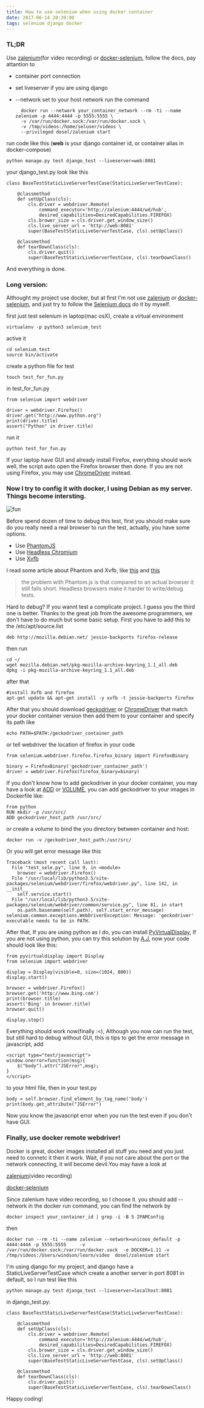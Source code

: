 ```yaml
---
title: How to use selenium when using docker container
date: 2017-06-14 20:39:00
tags: selenium django docker
---
```


### TL;DR

Use [zalenium](https://github.com/zalando/zalenium)(for video recording) or [docker-selenium](https://github.com/SeleniumHQ/docker-selenium), follow the docs, pay attantion to

- container port connection
- set liveserver if you are using django 
- --network set to your host network
run the command

        docker run --network your_container_network --rm -ti --name zalenium -p 4444:4444 -p 5555:5555 \
        -v /var/run/docker.sock:/var/run/docker.sock \
        -v /tmp/videos:/home/seluser/videos \
        --privileged dosel/zalenium start

run code like this (**web** is your django container id, or container alias in docker-compose)

	python manage.py test django_test --liveserver=web:8081

your django_test.py look like this

    class BaseTestStaticLiveServerTestCase(StaticLiveServerTestCase):

        @classmethod
        def setUpClass(cls):
            cls.driver = webdriver.Remote(
                command_executor='http://zalenium:4444/wd/hub',
                desired_capabilities=DesiredCapabilities.FIREFOX)
            cls.brower_size = cls.driver.get_window_size()
            cls.live_server_url = 'http://web:8081'
            super(BaseTestStaticLiveServerTestCase, cls).setUpClass()

        @classmethod
        def tearDownClass(cls):
            cls.driver.quit()
            super(BaseTestStaticLiveServerTestCase, cls).tearDownClass()
And everything is done.
    
### Long version: 

Althought my project use docker, but at first I'm not use [zalenium](https://github.com/zalando/zalenium) or [docker-selenium](https://github.com/SeleniumHQ/docker-selenium), and just try to follow the [Selenium docs](https://selenium-python.readthedocs.io/getting-started.html) do it by myself.

first just test selenium in laptop(mac osX), create a virtual environment

    virtualenv -p python3 selenium_test 
active it

    cd selenium_test
    source bin/activate
create a python file for test

    touch test_for_fun.py
in test\_for\_fun.py
    
    from selenium import webdriver
    
    driver = webdriver.Firefox()
    driver.get("http://www.python.org")
    print(driver.title)
    assert("Python" in driver.title)

run it

    python test_for_fun.py
    
If your laptop have GUI and already install Firefox, everything should work well, the script auto open the Firefox browser then done. If you are not using Firefox, you may use [ChromeDriver](https://sites.google.com/a/chromium.org/chromedriver/getting-started) instead. 

### Now I try to config it with docker, I using Debian as my server. Things become intersting.

![fun](https://raw.githubusercontent.com/Windsooon/blog/master/imgs/program_work.jpg)

Before spend dozen of time to debug this test, first you should make sure do you really need a real browser to run the test, actually, you have some options.

- Use [PhantomJS](http://phantomjs.org/) 
- Use [Headless Chromium](https://developers.google.com/web/updates/2017/04/headless-chrome) 
- Use [Xvfb](https://en.wikipedia.org/wiki/Xvfb)

I read some article about Phantom and Xvfb, like [this](https://news.ycombinator.com/item?id=8418071) and [this](https://watirmelon.blog/2015/12/08/real-vs-headless-browsers-for-automated-acceptance-tests/)

>the problem with Phantom.js is that compared to an actual browser it still falls short.
>Headless browsers make it harder to write/debug tests.

Hard to debug? If you wannt test a complicate project. I guess you the third one is better. Thanks to the great job from the awesome programmers, we don't have to do much but some basic setup. First you have to add this to the /etc/apt/source.list


    deb http://mozilla.debian.net/ jessie-backports firefox-release

then run 
    
    cd ~/ 
    wget mozilla.debian.net/pkg-mozilla-archive-keyring_1.1_all.deb 
    dpkg -i pkg-mozilla-archive-keyring_1.1_all.deb
after that 
    
    #install Xvfb and firefox
    apt-get update && apt-get install -y xvfb -t jessie-backports firefox

After that you should download [geckodriver](https://github.com/mozilla/geckodriver/releases) or [ChromeDriver](https://sites.google.com/a/chromium.org/chromedriver/downloads) that match your docker container version then add them to your container and specify its path like

    echo PATH=$PATH:/geckodriver_container_path
or tell webdriver the location of firefox in your code 

    from selenium.webdriver.firefox.firefox_binary import FirefoxBinary
    
    binary = FirefoxBinary('geckodriver_container_path')
    driver = webdriver.Firefox(firefox_binary=binary)
If you don't know how to add geckodriver in your docker container, you may have a look at [ADD](https://docs.docker.com/engine/reference/builder/#add) or [VOLUME](https://docs.docker.com/engine/reference/builder/#volume), you can add geckodriver to your images in Dockerfile like:

    From python
    RUN mkdir -p /usr/src/
    ADD geckodriver_host_path /usr/src/

or create a volume to bind the you directory between container and host:

    docker run -v /geckodriver_host_path:/usr/src/
   
Or you will get error message like this

    Traceback (most recent call last):
      File "test_sele.py", line 9, in <module>
        browser = webdriver.Firefox()
      File "/usr/local/lib/python3.5/site-packages/selenium/webdriver/firefox/webdriver.py", line 142, in __init__
        self.service.start()
      File "/usr/local/lib/python3.5/site-packages/selenium/webdriver/common/service.py", line 81, in start
        os.path.basename(self.path), self.start_error_message)
    selenium.common.exceptions.WebDriverException: Message: 'geckodriver' executable needs to be in PATH. 
    
After that, If you are using python as I do, you can install [PyVirtualDisplay](https://pypi.python.org/pypi/PyVirtualDisplay), If you are not using python, you can try this solution by [A.J](https://stackoverflow.com/questions/6183276/how-do-i-run-selenium-in-xvfb), now your code should look like this:
    
    from pyvirtualdisplay import Display
    from selenium import webdriver

    display = Display(visible=0, size=(1024, 800))
    display.start()

    browser = webdriver.Firefox()
    browser.get('http://www.bing.com')
    print(browser.title)
    assert('Bing' in browser.title)
    browser.quit()

    display.stop()

Everything should work now(finally :<), Although you now can run the test, but still hard to debug without GUI, this is tips to get the error message in javascript, add 

    <script type="text/javascript">
    window.onerror=function(msg){
        $("body").attr("JSError",msg);
    }
    </script>
to your html file, then in your test.py

    body = self.browser.find_element_by_tag_name('body')
    print(body.get_attribute("JSError")
    
Now you know the javascript error when you run the test even if you don't have GUI. 

### Finally, use docker remote webdriver! 

Docker is great, docker images installed all stuff you need and you just need to connetc it then it work. Wait, if you not care about the port or the network connecting, it will become devil.You may have a look at 

[zalenium](https://github.com/zalando/zalenium)(video recording) 

[docker-selenium](https://github.com/SeleniumHQ/docker-selenium)

Since zalenium have video recording, so I choose it. you should add --network in the docker run command, you can find the network by

    docker inspect your_container_id | grep -i -B 5 IPAMConfig

then

    docker run --rm -ti --name zalenium --network=unicooo_default -p 4444:4444 -p 5555:5555     -v /var/run/docker.sock:/var/run/docker.sock  -e DOCKER=1.11 -v /tmp/videos:/Users/windson/learn/video  dosel/zalenium start


I'm using django for my project, and django have a StaticLiveServerTestCase which create a another server in port 8081 in default, so I run test like this 

    python manage.py test django_test --liveserver=localhost:8081

in django_test.py:

    class BaseTestStaticLiveServerTestCase(StaticLiveServerTestCase):

        @classmethod
        def setUpClass(cls):
            cls.driver = webdriver.Remote(
                command_executor='http://zalenium:4444/wd/hub',
                desired_capabilities=DesiredCapabilities.FIREFOX)
            cls.brower_size = cls.driver.get_window_size()
            cls.live_server_url = 'http://web:8081'
            super(BaseTestStaticLiveServerTestCase, cls).setUpClass()

        @classmethod
        def tearDownClass(cls):
            cls.driver.quit()
            super(BaseTestStaticLiveServerTestCase, cls).tearDownClass()

Happy coding!
